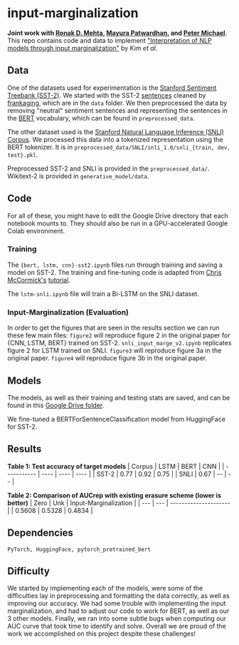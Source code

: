 # input-marginalization
**Joint work with [Ronak D. Mehta](https://github.com/ronakdm), [Mayura Patwardhan](https://github.com/mayapatward), and [Peter Michael](https://github.com/ptrmcl)**. This repo contains code and data to implement ["Interpretation of NLP models through input marginalization"](https://www.aclweb.org/anthology/2020.emnlp-main.255/) by Kim *et al*.

## Data

One of the datasets used for experimentation is the [Stanford Sentiment Treebank (SST-2)](https://www.kaggle.com/atulanandjha/stanford-sentiment-treebank-v2-sst2). We started with the SST-2 [sentences](https://github.com/frankaging/SST2-Sentence) cleaned by [frankaging](https://github.com/frankaging), which are in the `data` folder. We then preprocessed the data by removing "neutral" sentiment sentences and representing the sentences in the [BERT](https://huggingface.co/transformers/model_doc/bert.html) vocabulary, which can be found in `preprocessed_data`.

The other dataset used is the [Stanford Natural Language Inference (SNLI) Corpus](https://nlp.stanford.edu/projects/snli/). We processed this data into a tokenized representation using the BERT tokenizer. It is in `preprocessed_data/SNLI/snli_1.0/snli_{train, dev, test}.pkl`.

Preprocessed SST-2 and SNLI is provided in the `preprocessed_data/`. Wikitext-2 is provided in `generative_model/data`.

## Code

For all of these, you might have to edit the Google Drive directory that each notebook mounts to. They should also be run in a GPU-accelerated Google Colab environment.

### Training
The `{bert, lstm, cnn}-sst2.ipynb` files run through training and saving a model on SST-2. The training and fine-tuning code is adapted from [Chris McCormick's](https://mccormickml.com/) [tutorial](https://mccormickml.com/2019/07/22/BERT-fine-tuning/). 

The `lstm-snli.ipynb` file will train a Bi-LSTM on the SNLI dataset.

### Input-Marginalization (Evaluation)
In order to get the figures that are seen in the results section we can run these few main files:
`figure2` will reproduce figure 2 in the original paper for {CNN, LSTM, BERT} trained on SST-2.
`snli_input_marge_v2.ipynb` replicates figure 2 for LSTM trained on SNLI.
`figure3` will reproduce figure 3a in the original paper.
`figure4` will reproduce figure 3b in the original paper.

## Models

The models, as well as their training and testing stats are saved, and can be found in this [Google Drive folder](https://drive.google.com/drive/folders/1j7VFnPhvn9Yg3fjx1flCQy3tHZlUs0mi?usp=sharing).

We fine-tuned a BERTForSentenceClassification model from HuggingFace for SST-2.

## Results
**Table 1: Test accuracy of target models**
| Corpus      | LSTM | BERT | CNN  |
| ----------- | ---- | ---- | ---- |
| SST-2       | 0.77 | 0.92 | 0.75 |
| SNLI        | 0.67 |  --  |  --  |

**Table 2: Comparison of AUCrep with existing erasure scheme (lower is better)**
| Zero | Unk | Input-Marginalization |
| ---  | --- | --------------------- |
| 0.5608 | 0.5328 | 0.4834 |

## Dependencies
`PyTorch, HuggingFace, pytorch_pretrained_bert`

## Difficulty
We started by implementing each of the models, were some of the difficulties lay in preprocessing and formatting the data correctly, as well as improving our accuracy. We had some trouble with implementing the input marginalization, and had to adjust our code to work for BERT, as well as our 3 other models. Finally, we ran into some subtle bugs when computing our AUC curve that took time to identify and solve. Overall we are proud of the work we accomplished on this project despite these challenges!
